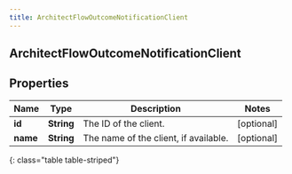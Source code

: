 ```yaml
---
title: ArchitectFlowOutcomeNotificationClient
---
```

## ArchitectFlowOutcomeNotificationClient


## Properties

| Name | Type | Description | Notes |
| ------------ | ------------- | ------------- | ------------- |
| **id** | <!----><!---->**String**<!----> | The ID of the client. |  [optional] |
| **name** | <!----><!---->**String**<!----> | The name of the client, if available. |  [optional] |
{: class="table table-striped"}



